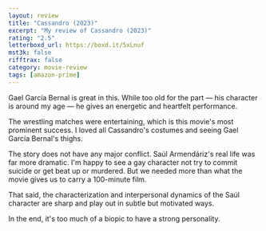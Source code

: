 ```yaml
---
layout: review
title: "Cassandro (2023)"
excerpt: "My review of Cassandro (2023)"
rating: "2.5"
letterboxd_url: https://boxd.it/5xLnuf
mst3k: false
rifftrax: false
category: movie-review
tags: [amazon-prime]
---
```


Gael García Bernal is great in this. While too old for the part — his character is around my age — he gives an energetic and heartfelt performance.

The wrestling matches were entertaining, which is this movie's most prominent success. I loved all Cassandro's costumes and seeing Gael García Bernal's thighs.

The story does not have any major conflict. Saúl Armendáriz's real life was far more dramatic. I'm happy to see a gay character not try to commit suicide or get beat up or murdered. But we needed more than what the movie gives us to carry a 100-minute film.

That said, the characterization and interpersonal dynamics of the Saúl character are sharp and play out in subtle but motivated ways.

In the end, it's too much of a biopic to have a strong personality.
